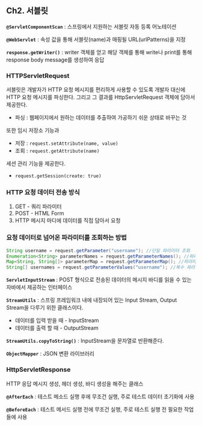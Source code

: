 ## Ch2. 서블릿
**`@ServletComponentScan`** : 스프링에서 지원하는 서블릿 자동 등록 어노테이션

**`@WebServlet`** : 속성 값을 통해 서블릿(name)과 매핑될 URL(urlPatterns)을 지정

**`response.getWriter()`** : writer 객체를 얻고 해당 객체를 통해 write나 print를 통해 response body message를 생성하여 응답

### HTTPServletRequest
서블릿은 개발자가 HTTP 요청 메시지를 편리하게 사용할 수 있도록 개발자 대신에 HTTP 요청 메시지를 파싱한다. 그리고 그 결과를 HttpServletRequest 객체에 담아서 제공한다.
* 파싱 : 웹페이지에서 원하는 데이터를 추출하여 가공하기 쉬운 상태로 바꾸는 것

또한 임시 저장소 기능과
* 저장 : `request.setAttribute(name, value)`
* 조회 : `request.getAttribute(name)`

세션 관리 기능을 제공한다.
* `request.getSession(create: true)`

### HTTP 요청 데이터 전송 방식
1. GET - 쿼리 파라미터
2. POST - HTML Form
3. HTTP 메시지 마디에 데이터를 직접 담아서 요청

### 요청 데이터로 넘어온 파라미터를 조회하는 방법
```java
String username = request.getParameter("username"); //단일 파라미터 조회 
Enumeration<String> parameterNames = request.getParameterNames(); //파라미터 이름들 모두 조회
Map<String, String[]> parameterMap = request.getParameterMap(); //파라미터를 Map 으로 조회
String[] usernames = request.getParameterValues("username"); //복수 파라미터 조회
```

**`ServletInputStream`** : POST 형식으로 전송된 데이터의 메시지 바디를 읽을 수 있는 자바에서 제공하는 인터페이스

**`StreamUtils`** : 스프링 프레임워크 내에 내장되어 있는 Input Stream, Output Stream을 다루기 위한 클래스이다. 
* 데이터를 입력 받을 때 - InputStream
* 데이터를 출력 할 때 - OutputStream

**`StreamUtils.copyToString()`** : InputStream을 문자열로 반환해준다.

**`ObjectMapper`** : JSON 변환 라이브러리

### HttpServletResponse
HTTP 응답 메시지 생성, 헤더 생성, 바디 생성을 해주는 클래스

**`@AfterEach`** : 테스트 메소드 실행 후에 무조건 실행, 주로 테스트 데이터 초기화에 사용

**`@BeforeEach`** : 테스트 메서드 실행 전에 무조건 실행, 주로 테스트 실행 전 필요한 작업들에 사용
